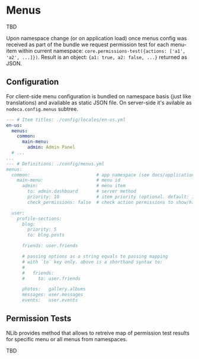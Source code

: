 Menus
=====

TBD

Upon namespace change (or on application load) once menus config was received as
part of the bundle we request permission test for each menu-item within current
namespace: `core.permissions-test({actions: ['a1', 'a2', ...]})`. Result is an
object: `{a1: true, a2: false, ...}` returned as JSON.


Configuration
-------------

For client-side menu configuration is bundled on namespace basis (just like
translations) and available as static JSON file. On server-side it's avilable
as `nodeca.config.menus` subtree.

``` yaml
--- # Item titles: ./config/locales/en-us.yml
en-us:
  menus:
    common:
      main-menu:
        admin: Admin Panel
  # ...
...
--- # Definitions: ./config/menus.yml
menus:
  common:                         # app namespace (see docs/application.md for details on namespaces)
    main-menu:                    # menu id
      admin:                      # menu item
        to: admin.dashboard       # server method
        priority: 10              # item priority (optional. default: 10)
        check_permissions: false  # check action permissions to show/hide item (optional. default: false)

  user:
    profile-sections:
      blog:
        priority: 5
        to: blog.posts

      friends: user.friends

      # passing options as a string equals to passing mapping
      # with `to` key only. above is a shorthand syntax to:
      #
      #   friends:
      #     to: user.friends

      photos:   gallery.albums
      messages: user.messages
      events:   user.events
```

Permission Tests
----------------

NLib provides method that allows to retreive map of permission test results for
specific menu or all menus from namespaces.

TBD
